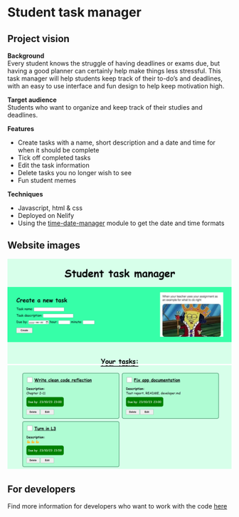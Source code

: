 # Student task manager
## Project vision

**Background**  
Every student knows the struggle of having deadlines or exams due, but having a good planner can certainly help make things less stressful. This task manager will help students keep track of their to-do’s and deadlines, with an easy to use interface and fun design to help keep motivation high.

**Target audience**  
Students who want to organize and keep track of their studies and deadlines.

**Features**  
- Create tasks with a name, short description and a date and time for when it should be complete
- Tick off completed tasks
- Edit the task information
- Delete tasks you no longer wish to see
- Fun student memes

**Techniques**
- Javascript, html & css
- Deployed on Nelify
- Using the [time-date-manager](https://www.npmjs.com/package/time-date-manager) module to get the date and time formats

## Website images
![website image 1](example-img1.png)
![website image 2](example-img2.png)

## For developers
Find more information for developers who want to work with the code [here](developer.md)
